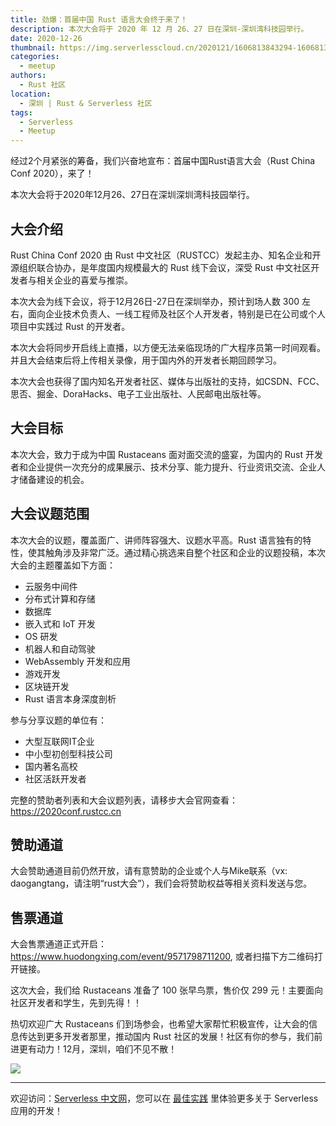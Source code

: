 ```yaml
---
title: 劲爆：首届中国 Rust 语言大会终于来了！
description: 本次大会将于 2020 年 12 月 26、27 日在深圳-深圳湾科技园举行。
date: 2020-12-26
thumbnail: https://img.serverlesscloud.cn/2020121/1606813843294-1606813671676fu.jpg
categories:
  - meetup
authors:
  - Rust 社区
location:
  - 深圳 | Rust & Serverless 社区
tags:
  - Serverless
  - Meetup
---
```


经过2个月紧张的筹备，我们兴奋地宣布：首届中国Rust语言大会（Rust China Conf 2020），来了！

本次大会将于2020年12月26、27日在深圳深圳湾科技园举行。

## 大会介绍

Rust China Conf 2020 由 Rust 中文社区（RUSTCC）发起主办、知名企业和开源组织联合协办，是年度国内规模最大的 Rust 线下会议，深受 Rust 中文社区开发者与相关企业的喜爱与推崇。

本次大会为线下会议，将于12月26日-27日在深圳举办，预计到场人数 300 左右，面向企业技术负责人、一线工程师及社区个人开发者，特别是已在公司或个人项目中实践过 Rust 的开发者。

本次大会将同步开启线上直播，以方便无法亲临现场的广大程序员第一时间观看。并且大会结束后将上传相关录像，用于国内外的开发者长期回顾学习。

本次大会也获得了国内知名开发者社区、媒体与出版社的支持，如CSDN、FCC、思否、掘金、DoraHacks、电子工业出版社、人民邮电出版社等。

## 大会目标

本次大会，致力于成为中国 Rustaceans 面对面交流的盛宴，为国内的 Rust 开发者和企业提供一次充分的成果展示、技术分享、能力提升、行业资讯交流、企业人才储备建设的机会。

## 大会议题范围

本次大会的议题，覆盖面广、讲师阵容强大、议题水平高。Rust 语言独有的特性，使其触角涉及非常广泛。通过精心挑选来自整个社区和企业的议题投稿，本次大会的主题覆盖如下方面：
 
- 云服务中间件
- 分布式计算和存储
- 数据库
- 嵌入式和 IoT 开发
- OS 研发
- 机器人和自动驾驶
- WebAssembly 开发和应用
- 游戏开发
- 区块链开发
- Rust 语言本身深度剖析
 
参与分享议题的单位有：
 
- 大型互联网IT企业
- 中小型初创型科技公司
- 国内著名高校
- 社区活跃开发者

完整的赞助者列表和大会议题列表，请移步大会官网查看：https://2020conf.rustcc.cn

## 赞助通道

大会赞助通道目前仍然开放，请有意赞助的企业或个人与Mike联系（vx: daogangtang，请注明“rust大会”），我们会将赞助权益等相关资料发送与您。

## 售票通道

大会售票通道正式开启：https://www.huodongxing.com/event/9571798711200, 或者扫描下方二维码打开链接。

这次大会，我们给 Rustaceans 准备了 100 张早鸟票，售价仅 299 元！主要面向社区开发者和学生，先到先得！！

热切欢迎广大 Rustaceans 们到场参会，也希望大家帮忙积极宣传，让大会的信息传达到更多开发者那里，推动国内 Rust 社区的发展！社区有你的参与，我们前进更有动力！12月，深圳，咱们不见不散！

![](https://img.serverlesscloud.cn/2020121/1606813685388-1606813671676.jpg)

---

欢迎访问：[Serverless 中文网](https://serverlesscloud.cn/)，您可以在 [最佳实践](https://serverlesscloud.cn/best-practice) 里体验更多关于 Serverless 应用的开发！



